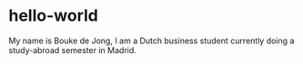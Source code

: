 # hello-world
My name is Bouke de Jong, I am a Dutch business student currently doing a study-abroad semester in Madrid.

